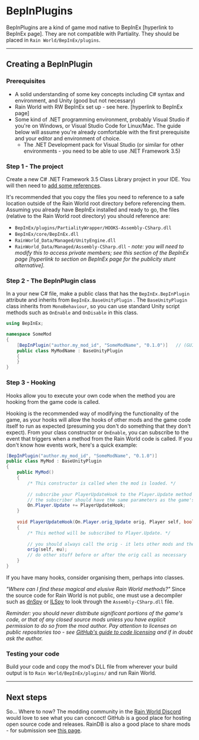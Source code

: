 # BepInPlugins

BepInPlugins are a kind of game mod native to BepInEx [hyperlink to BepInEx page]. They are not compatible with Partiality. They should be placed in `Rain World/BepInEx/plugins`. 

---

## Creating a BepInPlugin

### Prerequisites

- A solid understanding of some key concepts including C# syntax and environment, and Unity (good but not necessary)
- Rain World with RW BepInEx set up - see here. [hyperlink to BepInEx page]
- Some kind of .NET programming environment, probably Visual Studio if you're on Windows, or Visual Studio Code for Linux/Mac. The guide below will assume you're already comfortable with the first prerequisite and your editor and environment of choice. 
    - The .NET Development pack for Visual Studio (or similar for other environments - you need to be able to use .NET Framework 3.5)



### Step 1 - The project

Create a new C# .NET Framework 3.5 Class Library project in your IDE. You will then need to [add some references](https://docs.microsoft.com/en-us/visualstudio/ide/how-to-add-or-remove-references-by-using-the-reference-manager?view=vs-2019). 

It's recommended that you copy the files you need to reference to a safe location outside of the Rain World root directory before referencing them. Assuming you already have BepInEx installed and ready to go, the files (relative to the Rain World root directory) you should reference are:

- `BepInEx/plugins/PartialityWrapper/HOOKS-Assembly-CSharp.dll`
- `BepInEx/core/BepInEx.dll`
- `RainWorld_Data/Managed/UnityEngine.dll`
- `RainWorld_Data/Managed/Assembly-CSharp.dll` - *note: you will need to modify this to access private members; see this section of the BepInEx page [hyperlink to section on BepInEx page for the publicity stunt alternative].*



### Step 2 - The BepInPlugin class

In a your new C# file, make a public class that has the `BepInEx.BepInPlugin` attribute and inherits from `BepInEx.BaseUnityPlugin` . The `BaseUnityPlugin` class inherits from `MonoBehaviour`, so you can use standard Unity script methods such as `OnEnable` and `OnDisable` in this class.

```c#
using BepInEx;

namespace SomeMod
{
    [BepInPlugin("author.my_mod_id", "SomeModName", "0.1.0")]	// (GUID, mod name, mod version)
    public class MyModName : BaseUnityPlugin
    {
    }
}
```



### Step 3 - Hooking

Hooks allow you to execute your own code when the method you are hooking from the game code is called.

Hooking is the recommended way of modifying the functionality of the game, as your hooks will allow the hooks of other mods and the game code itself to run as expected (presuming you don't do something that they don't expect). From your class constructor or `OnEnable`, you can subscribe to the event that triggers when a method from the Rain World code is called. If you don't know how events work, here's a quick example:

```c#
[BepInPlugin("author.my_mod_id", "SomeModName", "0.1.0")]
public class MyMod : BaseUnityPlugin
{
    public MyMod()
    {
        /* This constructor is called when the mod is loaded. */
        
        // subscribe your PlayerUpdateHook to the Player.Update method from the game
        // the subscriber should have the same parameters as the game's method, plus the orig
        On.Player.Update += PlayerUpdateHook;
    }
    
    void PlayerUpdateHook(On.Player.orig_Update orig, Player self, bool eu)
    {
        /* This method will be subscribed to Player.Update. */
        
	    // you should always call the orig - it lets other mods and the game do their thing
        orig(self, eu);
        // do other stuff before or after the orig call as necessary
    }
}
```

If you have many hooks, consider organising them, perhaps into classes. 

*"Where can I find these magical and elusive Rain World methods?"*
Since the source code for Rain World is not public, one must use a decompiler such as [dnSpy](https://github.com/dnSpy/dnSpy/releases/latest) or [ILSpy](https://marketplace.visualstudio.com/items?itemName=SharpDevelopTeam.ILSpy) to look through the `Assembly-CSharp.dll` file. 

*Reminder: you should never distribute significant portions of the game's code, or that of any closed source mods unless you have explicit permission to do so from the mod author. Pay attention to licenses on public repositories too - see [GitHub's guide to code licensing](https://docs.github.com/en/free-pro-team@latest/github/creating-cloning-and-archiving-repositories/licensing-a-repository) and if in doubt ask the author.*



### Testing your code

Build your code and copy the mod's DLL file from wherever your build output is to `Rain World/BepInEx/plugins/` and run Rain World. 



---

## Next steps

So... Where to now? The modding community in the [Rain World Discord](https://discord.gg/rainworld) would love to see what you can concoct! GitHub is a good place for hosting open source code and releases. RainDB is also a good place to share mods - for submission see [this page](https://www.raindb.net/upload.html). 

